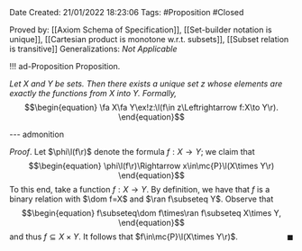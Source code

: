 <br />
<br />

Date Created: 21/01/2022 18:23:06
Tags: #Proposition #Closed

Proved by: [[Axiom Schema of Specification]], [[Set-builder notation is unique]], [[Cartesian product is monotone w.r.t. subsets]], [[Subset relation is transitive]]
Generalizations: _Not Applicable_

!!! ad-Proposition Proposition.

_Let $X$ and $Y$ be sets. Then there exists a unique set $z$ whose elements are exactly the functions from $X$ into $Y$. Formally,_
$$\begin{equation}
    \fa X\fa Y\ex!z:\l(f\in z\Leftrightarrow f:X\to Y\r).
\end{equation}$$

--- admonition

_Proof_. Let $\phi\l(f\r)$ denote the formula $f:X\to Y$; we claim that
$$\begin{equation}
    \phi\l(f\r)\Rightarrow x\in\mc{P}\l(X\times Y\r)
\end{equation}$$
To this end, take a function $f:X\to Y$. By definition, we have that $f$ is a binary relation with $\dom f=X$ and $\ran f\subseteq Y$. Observe that
$$\begin{equation}
    f\subseteq\dom f\times\ran f\subseteq X\times Y,
\end{equation}$$
and thus $f\subseteq X\times Y$. It follows that $f\in\mc{P}\l(X\times Y\r)$.<span style="float:right;">$\blacksquare$</span>
